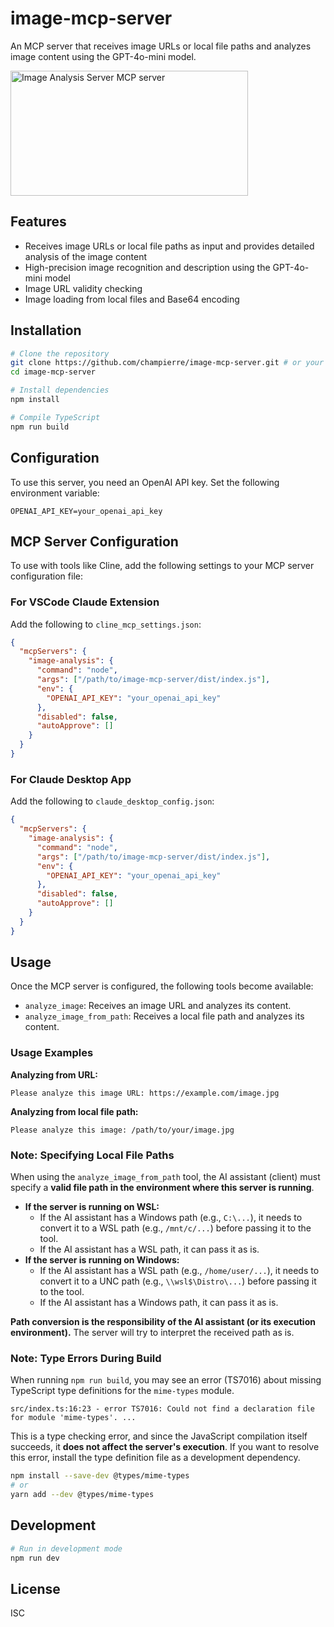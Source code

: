 # image-mcp-server

An MCP server that receives image URLs or local file paths and analyzes image content using the GPT-4o-mini model.

<a href="https://glama.ai/mcp/servers/@champierre/image-mcp-server">
  <img width="380" height="200" src="https://glama.ai/mcp/servers/@champierre/image-mcp-server/badge" alt="Image Analysis Server MCP server" />
</a>

## Features

- Receives image URLs or local file paths as input and provides detailed analysis of the image content
- High-precision image recognition and description using the GPT-4o-mini model
- Image URL validity checking
- Image loading from local files and Base64 encoding

## Installation

```bash
# Clone the repository
git clone https://github.com/champierre/image-mcp-server.git # or your forked repository
cd image-mcp-server

# Install dependencies
npm install

# Compile TypeScript
npm run build
```

## Configuration

To use this server, you need an OpenAI API key. Set the following environment variable:

```
OPENAI_API_KEY=your_openai_api_key
```

## MCP Server Configuration

To use with tools like Cline, add the following settings to your MCP server configuration file:

### For VSCode Claude Extension

Add the following to `cline_mcp_settings.json`:

```json
{
  "mcpServers": {
    "image-analysis": {
      "command": "node",
      "args": ["/path/to/image-mcp-server/dist/index.js"],
      "env": {
        "OPENAI_API_KEY": "your_openai_api_key"
      },
      "disabled": false,
      "autoApprove": []
    }
  }
}
```

### For Claude Desktop App

Add the following to `claude_desktop_config.json`:

```json
{
  "mcpServers": {
    "image-analysis": {
      "command": "node",
      "args": ["/path/to/image-mcp-server/dist/index.js"],
      "env": {
        "OPENAI_API_KEY": "your_openai_api_key"
      },
      "disabled": false,
      "autoApprove": []
    }
  }
}
```

## Usage

Once the MCP server is configured, the following tools become available:

- `analyze_image`: Receives an image URL and analyzes its content.
- `analyze_image_from_path`: Receives a local file path and analyzes its content.

### Usage Examples

**Analyzing from URL:**
```
Please analyze this image URL: https://example.com/image.jpg
```

**Analyzing from local file path:**
```
Please analyze this image: /path/to/your/image.jpg
```

### Note: Specifying Local File Paths

When using the `analyze_image_from_path` tool, the AI assistant (client) must specify a **valid file path in the environment where this server is running**.

- **If the server is running on WSL:**
  - If the AI assistant has a Windows path (e.g., `C:\...`), it needs to convert it to a WSL path (e.g., `/mnt/c/...`) before passing it to the tool.
  - If the AI assistant has a WSL path, it can pass it as is.
- **If the server is running on Windows:**
  - If the AI assistant has a WSL path (e.g., `/home/user/...`), it needs to convert it to a UNC path (e.g., `\\wsl$\Distro\...`) before passing it to the tool.
  - If the AI assistant has a Windows path, it can pass it as is.

**Path conversion is the responsibility of the AI assistant (or its execution environment).** The server will try to interpret the received path as is.

### Note: Type Errors During Build

When running `npm run build`, you may see an error (TS7016) about missing TypeScript type definitions for the `mime-types` module.

```
src/index.ts:16:23 - error TS7016: Could not find a declaration file for module 'mime-types'. ...
```

This is a type checking error, and since the JavaScript compilation itself succeeds, it **does not affect the server's execution**. If you want to resolve this error, install the type definition file as a development dependency.

```bash
npm install --save-dev @types/mime-types
# or
yarn add --dev @types/mime-types
```

## Development

```bash
# Run in development mode
npm run dev
```

## License

ISC
